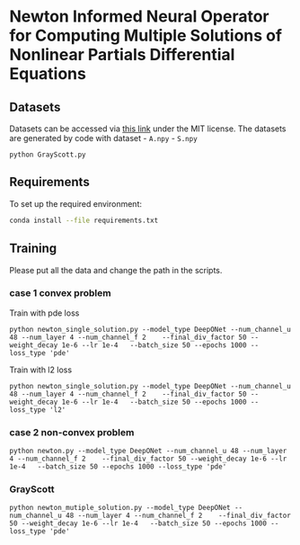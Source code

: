# Newton Informed Neural Operator for Computing Multiple Solutions of Nonlinear Partials Differential Equations

## Datasets
Datasets can be accessed via [this link](https://drive.google.com/drive/folders/1E-q7niAIkgdaP0lF9zDVNQvNmNGXotQn?usp=sharing) under the MIT license. 
The datasets are generated by code with dataset - `A.npy` - `S.npy`
```train
python GrayScott.py 
```

## Requirements
To set up the required environment:

```bash
conda install --file requirements.txt
```

##  Training
Please put all the data and change the path in the scripts.

### case 1 convex problem 
Train with pde loss
```train 
python newton_single_solution.py --model_type DeepONet --num_channel_u 48 --num_layer 4 --num_channel_f 2    --final_div_factor 50 --weight_decay 1e-6 --lr 1e-4   --batch_size 50 --epochs 1000 --loss_type 'pde' 

```
Train with l2 loss
```train
python newton_single_solution.py --model_type DeepONet --num_channel_u 48 --num_layer 4 --num_channel_f 2    --final_div_factor 50 --weight_decay 1e-6 --lr 1e-4   --batch_size 50 --epochs 1000 --loss_type 'l2' 

```

### case 2 non-convex problem 
```train
python newton.py --model_type DeepONet --num_channel_u 48 --num_layer 4 --num_channel_f 2    --final_div_factor 50 --weight_decay 1e-6 --lr 1e-4   --batch_size 50 --epochs 1000 --loss_type 'pde' 

```
  
### GrayScott
```train
python newton_mutiple_solution.py --model_type DeepONet --num_channel_u 48 --num_layer 4 --num_channel_f 2    --final_div_factor 50 --weight_decay 1e-6 --lr 1e-4   --batch_size 50 --epochs 1000 --loss_type 'pde' 

```



